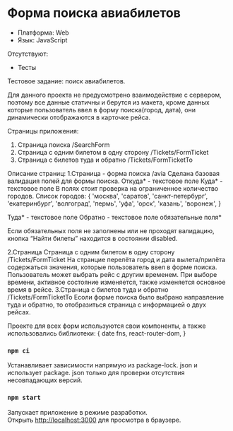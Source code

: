# Форма поиска авиабилетов

* Платформа: Web
* Язык: JavaScript

Отсутствуют:

* Тесты


Тестовое задание: поиск авиабилетов.

Для данного проекта не предусмотрено взаимодействие с сервером, поэтому все данные статичны и берутся из макета, кроме данных которые пользователь ввел в форму поиска(город,  дата), они  динамически отображаются в карточке рейса.

Страницы приложения:
1. Страница поиска  /SearchForm
2. Страница с одним билетом в одну сторону /Tickets/FormTicket
3. Страница с билетов туда и обратно /Tickets/FormTicketTo

Описание страниц:
1.Страница - форма поиска  /avia
Сделана базовая валидация полей для формы поиска.
 Откуда* - текстовое поле
 Куда*  - текстовое поле
В полях стоит проверка на ограниченное количество городов.
Список городов:  {
                 'москва', 'саратов', 'санкт-петербург', 
                 'екатеринбург', 'волгоград', 'пермь',
                 'уфа', 'орск', 'казань', 'воронеж',
                 }

Туда* - текстовое поле
Обратно - текстовое поле
обязательные поля*

Если обязательных поля не заполнены или не проходят валидацию, кнопка “Найти билеты” находится в состоянии disabled.

2.Страница Страница с одним билетом в одну сторону /Tickets/FormTicket
 На странцие перелёта город и дата вылета/прилёта  содержаться значения,  которые пользователь ввел в форме поиска. Пользователь может выбрать рейс с другим временем. При выборе времени, активное состояние  изменяется, также  изменяется основное время в рейсе.
3.Страница с билетов туда и обратно /Tickets/FormTicketTo
Есоли форме поиска было выбрано направление туда и обратно, то отобразиться страница с информацией о двух рейсах.

Проекте для всех форм используются свои компоненты, а также использовались библиотеки: 
{ date fns, react-router-dom, }

### `npm ci` 
Устанавливает зависимости напрямую из package-lock. json и использует package. json только для проверки отсутствия несовпадающих версий.


### `npm start`

Запускает приложение в режиме разработки.\
Открыть [http://localhost:3000](http://localhost:3000) для просмотра в браузере.
